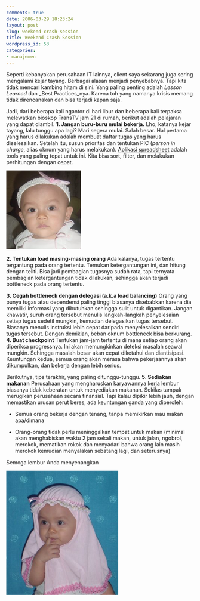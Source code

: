 ```yaml
---
comments: true
date: 2006-03-29 18:23:24
layout: post
slug: weekend-crash-session
title: Weekend Crash Session
wordpress_id: 53
categories:
- manajemen
---
```


Seperti kebanyakan perusahaan IT lainnya, client saya sekarang juga sering mengalami kejar tayang. Berbagai alasan menjadi penyebabnya. Tapi kita tidak mencari kambing hitam di sini. Yang paling penting adalah _Lesson Learned_ dan _Best Practices_nya. Karena toh yang namanya krisis memang tidak direncanakan dan bisa terjadi kapan saja.

Jadi, dari beberapa kali ngantor di hari libur dan beberapa kali terpaksa melewatkan bioskop TransTV jam 21 di rumah, berikut adalah pelajaran yang dapat diambil.
**1. Jangan buru-buru mulai bekerja.**
Lho, katanya kejar tayang, lalu tunggu apa lagi? Mari segera mulai.
Salah besar. Hal pertama yang harus dilakukan adalah membuat daftar tugas yang harus diselesaikan. Setelah itu, susun prioritas dan tentukan PIC (_person in charge_, alias oknum yang harus melakukan). [Aplikasi spreadsheet](http://www.openoffice.org/product/calc.html) adalah tools yang paling tepat untuk ini. Kita bisa sort, filter, dan melakukan perhitungan dengan cepat.

![Khalisa In Action](/images/uploads/2006/03/dsc02995.jpg)

**2. Tentukan load masing-masing orang**
Ada kalanya, tugas tertentu tergantung pada orang tertentu. Temukan ketergantungan ini, dan hitung dengan teliti. Bisa jadi pembagian tugasnya sudah rata, tapi ternyata pembagian ketergantungan tidak dilakukan, sehingga akan terjadi bottleneck pada orang tertentu.

**3. Cegah bottleneck dengan delegasi (a.k.a load balancing)**
Orang yang punya tugas atau dependensi paling tinggi biasanya disebabkan karena dia memiliki informasi yang dibutuhkan sehingga sulit untuk digantikan. Jangan khawatir, suruh orang tersebut menulis langkah-langkah penyelesaian setiap tugas sedetil mungkin, kemudian delegasikan tugas tersebut. Biasanya menulis instruksi lebih cepat daripada menyelesaikan sendiri tugas tersebut. Dengan demikian, beban oknum bottleneck bisa berkurang.
**4. Buat checkpoint**
Tentukan jam-jam tertentu di mana setiap orang akan diperiksa progressnya. Ini akan memungkinkan deteksi masalah seawal mungkin. Sehingga masalah besar akan cepat diketahui dan diantisipasi. Keuntungan kedua, semua orang akan merasa bahwa pekerjaannya akan dikumpulkan, dan bekerja dengan lebih serius.

Berikutnya, tips terakhir, yang paling ditunggu-tunggu.
**5. Sediakan makanan**
Perusahaan yang mengharuskan karyawannya kerja lembur biasanya tidak keberatan untuk menyediakan makanan. Sekilas tampak merugikan perusahaan secara finansial. Tapi kalau dipikir lebih jauh, dengan memastikan urusan perut beres, ada keuntungan ganda yang diperoleh:



	
  * Semua orang bekerja dengan tenang, tanpa memikirkan mau makan apa/dimana

	
  * Orang-orang tidak perlu meninggalkan tempat untuk makan (minimal akan menghabiskan waktu 2 jam sekali makan, untuk jalan, ngobrol, merokok, mematikan rokok dan menyadari bahwa orang lain masih merokok kemudian menyalakan sebatang lagi, dan seterusnya)


Semoga lembur Anda menyenangkan

![Khalisa Gigit Jari](/images/uploads/2006/03/dsc03125.jpg)
